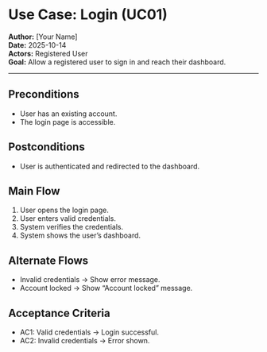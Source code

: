 # Use Case: Login (UC01)

**Author:** [Your Name]  
**Date:** 2025-10-14  
**Actors:** Registered User  
**Goal:** Allow a registered user to sign in and reach their dashboard.

---

## Preconditions
- User has an existing account.
- The login page is accessible.

## Postconditions
- User is authenticated and redirected to the dashboard.

## Main Flow
1. User opens the login page.
2. User enters valid credentials.
3. System verifies the credentials.
4. System shows the user’s dashboard.

## Alternate Flows
- Invalid credentials → Show error message.
- Account locked → Show “Account locked” message.

## Acceptance Criteria
- AC1: Valid credentials → Login successful.
- AC2: Invalid credentials → Error shown.
